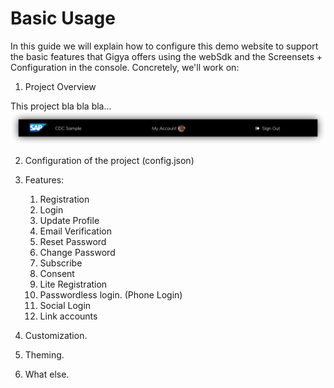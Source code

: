 # Basic Usage

In this guide we will explain how to configure this demo website to support the basic features that Gigya offers using the webSdk and the Screensets + Configuration in the console. Concretely, we'll work on:

1. Project Overview

This project bla bla bla...
    ![Bar Example](img/basic/0-only-bar.png)


2. Configuration of the project (config.json)
3. Features:

    1. Registration
    2. Login
    3. Update Profile
    4. Email Verification
    5. Reset Password
    6. Change Password
    7. Subscribe
    8. Consent
    9. Lite Registration
    10. Passwordless login. (Phone Login)
    11. Social Login
    12. Link accounts

4. Customization.

5. Theming.

6. What else.
